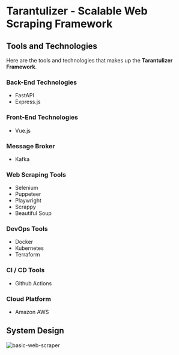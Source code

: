 # Tarantulizer - Scalable Web Scraping Framework

## Tools and Technologies
Here are the tools and technologies that makes up the **Tarantulizer Framework**.

### Back-End Technologies
* FastAPI
* Express.js

### Front-End Technologies
* Vue.js

### Message Broker
* Kafka

### Web Scraping Tools
* Selenium
* Puppeteer
* Playwright
* Scrappy
* Beautiful Soup

### DevOps Tools
* Docker
* Kubernetes
* Terraform

### CI / CD Tools
* Github Actions

### Cloud Platform
* Amazon AWS

## System Design

![basic-web-scraper](https://user-images.githubusercontent.com/26208205/207125285-ba49af96-e631-4618-8b41-20fa7aa337e5.png)
